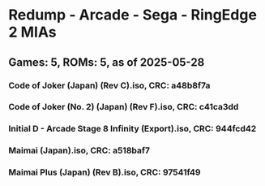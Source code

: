# Redump - Arcade - Sega - RingEdge 2 MIAs
## Games: 5, ROMs: 5, as of 2025-05-28

### Code of Joker (Japan) (Rev C).iso, CRC: a48b8f7a
### Code of Joker (No. 2) (Japan) (Rev F).iso, CRC: c41ca3dd
### Initial D - Arcade Stage 8 Infinity (Export).iso, CRC: 944fcd42
### Maimai (Japan).iso, CRC: a518baf7
### Maimai Plus (Japan) (Rev B).iso, CRC: 97541f49
